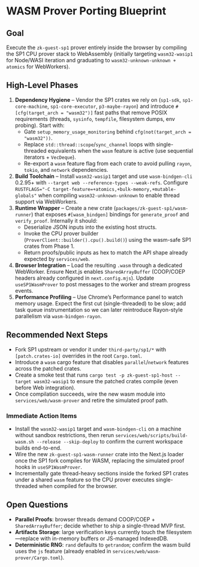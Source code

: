 # WASM Prover Porting Blueprint

## Goal
Execute the `zk-guest-sp1` prover entirely inside the browser by compiling the SP1 CPU prover stack to WebAssembly (initially targeting `wasm32-wasip1` for Node/WASI iteration and graduating to `wasm32-unknown-unknown + atomics` for WebWorkers).

## High-Level Phases
1. **Dependency Hygiene** – Vendor the SP1 crates we rely on (`sp1-sdk`, `sp1-core-machine`, `sp1-core-executor`, `p3-maybe-rayon`) and introduce `#[cfg(target_arch = "wasm32")]` fast paths that remove POSIX requirements (threads, `sysinfo`, `tempfile`, filesystem dumps, env probing). Start with:
   - Gate `setup_memory_usage_monitoring` behind `cfg(not(target_arch = "wasm32"))`.
   - Replace `std::thread::scope`/`sync_channel` loops with single-threaded equivalents when the `wasm` feature is active (use sequential iterators + `VecDeque`).
   - Re-export a `wasm` feature flag from each crate to avoid pulling `rayon`, `tokio`, and `network` dependencies.
2. **Build Toolchain** – Install `wasm32-wasip1` target and use `wasm-bindgen-cli` 0.2.95+ with `--target web --reference-types --weak-refs`. Configure `RUSTFLAGS="-C target-feature=+atomics,+bulk-memory,+mutable-globals"` when compiling `wasm32-unknown-unknown` to enable thread support via WebWorkers.
3. **Runtime Wrapper** – Create a new crate (`packages/zk-guest-sp1/wasm-runner`) that exposes `#[wasm_bindgen]` bindings for `generate_proof` and `verify_proof`. Internally it should:
   - Deserialize JSON inputs into the existing host structs.
   - Invoke the CPU prover builder (`ProverClient::builder().cpu().build()`) using the wasm-safe SP1 crates from Phase 1.
   - Return proofs/public inputs as hex to match the API shape already expected by `services/web`.
4. **Browser Integration** – Load the resulting `.wasm` through a dedicated WebWorker. Ensure Next.js enables `SharedArrayBuffer` (COOP/COEP headers already configured in `next.config.mjs`). Update `useSP1WasmProver` to post messages to the worker and stream progress events.
5. **Performance Profiling** – Use Chrome’s Performance panel to watch memory usage. Expect the first cut (single-threaded) to be slow; add task queue instrumentation so we can later reintroduce Rayon-style parallelism via `wasm-bindgen-rayon`.

## Recommended Next Steps
- Fork SP1 upstream or vendor it under `third-party/sp1/*` with `[patch.crates-io]` overrides in the root `Cargo.toml`.
- Introduce a `wasm` cargo feature that disables `parallel`/`network` features across the patched crates.
- Create a smoke test that runs `cargo test -p zk-guest-sp1-host --target wasm32-wasip1` to ensure the patched crates compile (even before Web integration).
- Once compilation succeeds, wire the new wasm module into `services/web/wasm-prover` and retire the simulated proof path.

### Immediate Action Items
- Install the `wasm32-wasip1` target and `wasm-bindgen-cli` on a machine without sandbox restrictions, then rerun `services/web/scripts/build-wasm.sh --release --skip-deploy` to confirm the current workspace builds end-to-end.
- Wire the new `zk-guest-sp1-wasm-runner` crate into the Next.js loader once the SP1 fork compiles for WASM, replacing the simulated proof hooks in `useSP1WasmProver`.
- Incrementally gate thread-heavy sections inside the forked SP1 crates under a shared `wasm` feature so the CPU prover executes single-threaded when compiled for the browser.

## Open Questions
- **Parallel Proofs**: browser threads demand COOP/COEP + `SharedArrayBuffer`; decide whether to ship a single-thread MVP first.
- **Artifacts Storage**: large verification keys currently touch the filesystem—replace with in-memory buffers or JS-managed IndexedDB.
- **Deterministic RNG**: `rand` defaults to `getrandom`; confirm the wasm build uses the `js` feature (already enabled in `services/web/wasm-prover/Cargo.toml`).

